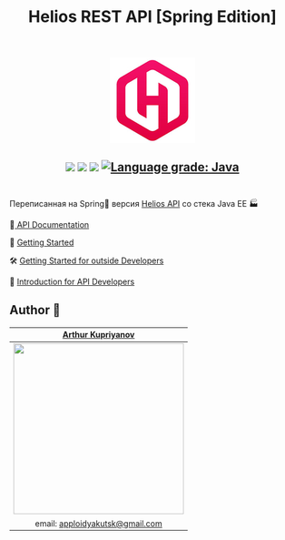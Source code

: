 <h1 align=center>Helios REST API [Spring Edition]</h1>
<h2 align=center><br/>
<img src="docs/img/README/logo.jpg" />
    <br />
<br/>
  <img src="https://heroku-badge.herokuapp.com/?app=helios-service&style=flat&svg=1" />
  <img src="https://github.com/AppLoidx/helios-rest-api-spring/workflows/Java%20CI/badge.svg" />
  <img src="https://img.shields.io/lgtm/alerts/g/AppLoidx/helios-rest-api-spring.svg?logo=lgtm&logoWidth=18" />
  <a href="https://lgtm.com/projects/g/AppLoidx/helios-rest-api-spring/context:java"><img alt="Language grade: Java" src="https://img.shields.io/lgtm/grade/java/g/AppLoidx/helios-rest-api-spring.svg?logo=lgtm&logoWidth=18"/></a>
  <br/><br/></h2>


Переписанная на Spring🍃 версия [Helios API](https://github.com/AppLoidx/helios-rest-api) со стека Java EE 🏭



📗<a href="https://helios-service.herokuapp.com/swagger-ui.html"> API Documentation</a>

🏃 [Getting Started](docs/GettingStarted.md)

🛠 [Getting Started for outside Developers](docs/GettingStartedForOutsideDevelopers.md)

🧾 [Introduction for API Developers](docs/dev/Introduction.md)


## Author 🖤 

|[Arthur Kupriyanov](https://github.com/AppLoidx)|
| :------------------------:|
|<img src="https://avatars1.githubusercontent.com/u/32590754?s=460&v=4" width=300 height=300 />|
|email: [apploidyakutsk@gmail.com](mailto:apploidyakutsk@gmail.com)|

